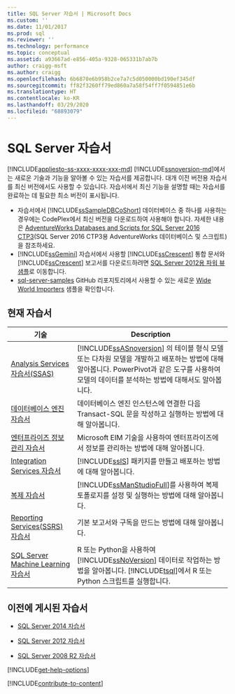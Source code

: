 ```yaml
---
title: SQL Server 자습서 | Microsoft Docs
ms.custom: ''
ms.date: 11/01/2017
ms.prod: sql
ms.reviewer: ''
ms.technology: performance
ms.topic: conceptual
ms.assetid: a93667ad-e856-405a-9328-065331b7ab7b
author: craigg-msft
ms.author: craigg
ms.openlocfilehash: 6b6870e6b958b2ce7a7c5d050000bd190ef345df
ms.sourcegitcommit: ff82f3260ff79ed860a7a58f54ff7f0594851e6b
ms.translationtype: HT
ms.contentlocale: ko-KR
ms.lasthandoff: 03/29/2020
ms.locfileid: "68893079"
---
```

# <a name="tutorials-for-sql-server"></a>SQL Server 자습서
[!INCLUDE[appliesto-ss-xxxx-xxxx-xxx-md](../includes/appliesto-ss-xxxx-xxxx-xxx-md.md)]
[!INCLUDE[ssnoversion-md](../includes/ssnoversion-md.md)]에서는 새로운 기술과 기능을 알아볼 수 있는 자습서를 제공합니다. 대개 이전 버전용 자습서를 최신 버전에서도 사용할 수 있습니다. 자습서에서 최신 기능을 설명할 때는 자습서를 완료하는 데 필요한 최소 버전이 표시됩니다.  
     
-   자습서에서 [!INCLUDE[ssSampleDBCoShort](../includes/sssampledbcoshort-md.md)] 데이터베이스 중 하나를 사용하는 경우에는 CodePlex에서 최신 버전을 다운로드하여 사용해야 합니다. 자세한 내용은 [AdventureWorks Databases and Scripts for SQL Server 2016 CTP3](https://www.microsoft.com/download/details.aspx?id=49502)(SQL Server 2016 CTP3용 AdventureWorks 데이터베이스 및 스크립트)을 참조하세요.    
-   [!INCLUDE[ssGemini](../includes/ssgemini-md.md)] 자습서에서 사용할 [!INCLUDE[ssCrescent](../includes/sscrescent-md.md)] 통합 문서와 [!INCLUDE[ssCrescent](../includes/sscrescent-md.md)] 보고서를 다운로드하려면 [SQL Server 2012용 파워 뷰 샘플](https://go.microsoft.com/fwlink/?LinkId=220734)로 이동합니다.  
- [sql-server-samples](../sample/world-wide-importers/wide-world-importers-documentation.md) GitHub 리포지토리에서 사용할 수 있는 새로운 [Wide World Importers](https://github.com/Microsoft/sql-server-samples) 샘플을 확인합니다. 

 
## <a name="current-tutorials"></a>현재 자습서  
  
|기술|Description|  
|--------------|---------------|  
|[Analysis Services 자습서&#40;SSAS&#41;](https://docs.microsoft.com/analysis-services/analysis-services-tutorials-ssas)|[!INCLUDE[ssASnoversion](../includes/ssasnoversion-md.md)] 의 테이블 형식 모델 또는 다차원 모델을 개발하고 배포하는 방법에 대해 알아봅니다. PowerPivot과 같은 도구를 사용하여 모델의 데이터를 분석하는 방법에 대해서도 알아봅니다.|  
|[데이터베이스 엔진 자습서](../relational-databases/database-engine-tutorials.md)|데이터베이스 엔진 인스턴스에 연결한 다음 Transact-SQL 문을 작성하고 실행하는 방법에 대해 알아봅니다.|  
|[엔터프라이즈 정보 관리 자습서](https://msdn.microsoft.com/library/8745dc80-193d-4de0-9f17-ba648ab1e81c)|Microsoft EIM 기술을 사용하여 엔터프라이즈에서 정보를 관리하는 방법에 대해 알아봅니다.|  
|[Integration Services 자습서](../integration-services/integration-services-tutorials.md)|[!INCLUDE[ssIS](../includes/ssis-md.md)] 패키지를 만들고 배포하는 방법에 대해 알아봅니다.|  
|[복제 자습서](../relational-databases/replication/replication-tutorials.md)|[!INCLUDE[ssManStudioFull](../includes/ssmanstudiofull-md.md)]를 사용하여 복제 토폴로지를 설정 및 실행하는 방법에 대해 알아봅니다.|  
|[Reporting Services&#40;SSRS&#41; 자습서](../reporting-services/reporting-services-tutorials-ssrs.md)|기본 보고서와 구독을 만드는 방법에 대해 알아봅니다.|  
|[SQL Server Machine Learning 자습서](../advanced-analytics/tutorials/machine-learning-services-tutorials.md)|R 또는 Python을 사용하여 [!INCLUDE[ssNoVersion](../includes/ssnoversion-md.md)] 데이터로 작업하는 방법을 알아봅니다. [!INCLUDE[tsql](../includes/tsql-md.md)]에서 R 또는 Python 스크립트를 실행합니다.|  
  
 ## <a name="previously-published-tutorials"></a>이전에 게시된 자습서 
  
 - [SQL Server 2014 자습서](https://msdn.microsoft.com/library/hh231699(v=sql.120).aspx)  
  
 - [SQL Server 2012 자습서](https://msdn.microsoft.com/library/hh231699(v=sql.110).aspx)  
  
 - [SQL Server 2008 R2 자습서](https://msdn.microsoft.com/library/ms167593.aspx)   

[!INCLUDE[get-help-options](../includes/paragraph-content/get-help-options.md)]

[!INCLUDE[contribute-to-content](../includes/paragraph-content/contribute-to-content.md)]
